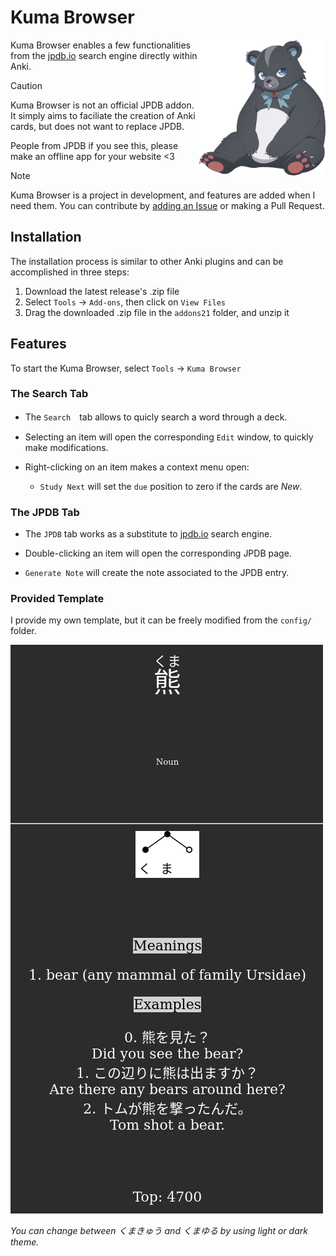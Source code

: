 # Kuma Browser

<picture>
  <source media="(prefers-color-scheme: dark)" srcset="./resources/white.png">
  <source media="(prefers-color-scheme: light)" srcset="./resources/black.png">
  <img alt="Shows an illustrated sun in light mode and a moon with stars in dark mode." src="./resources/black.png" align="right" width="40%">
</picture>

Kuma Browser enables a few functionalities from the [jpdb.io](jpdb.io) search engine directly within Anki.

> [!CAUTION]
> Kuma Browser is not an official JPDB addon. It simply aims to faciliate the creation of Anki cards, but does not want to replace JPDB. 
> 
> People from JPDB if you see this, please make an offline app for your website <3

> [!NOTE]
> Kuma Browser is a project in development, and features are added when I need them. 
> You can contribute by [adding an Issue](https://github.com/Raffaelbdl/kuma-browser/issues/new) or making a Pull Request.

## Installation
The installation process is similar to other Anki plugins and can be accomplished in three steps:

1) Download the latest release's .zip file
2) Select `Tools` → `Add-ons`, then click on `View Files`
3) Drag the downloaded .zip file in the `addons21` folder, and unzip it

## Features
To start the Kuma Browser, select `Tools` → `Kuma Browser`

### The Search Tab

- The `Search`　tab allows to quicly search a word through a deck.

- Selecting an item will open the corresponding `Edit` window, to quickly make modifications.

- Right-clicking on an item makes a context menu open:
  - `Study Next` will set the `due` position to zero if the cards are *New*.
  
### The JPDB Tab

- The `JPDB` tab works as a substitute to [jpdb.io](jpdb.io) search engine.

- Double-clicking an item will open the corresponding JPDB page.

- `Generate Note` will create the note associated to the JPDB entry.

### Provided Template

I provide my own template, but it can be freely modified from the `config/` folder.

![kuma](./resources/kuma.png)


*You can change between くまきゅう and くまゆる by using light or dark theme.*